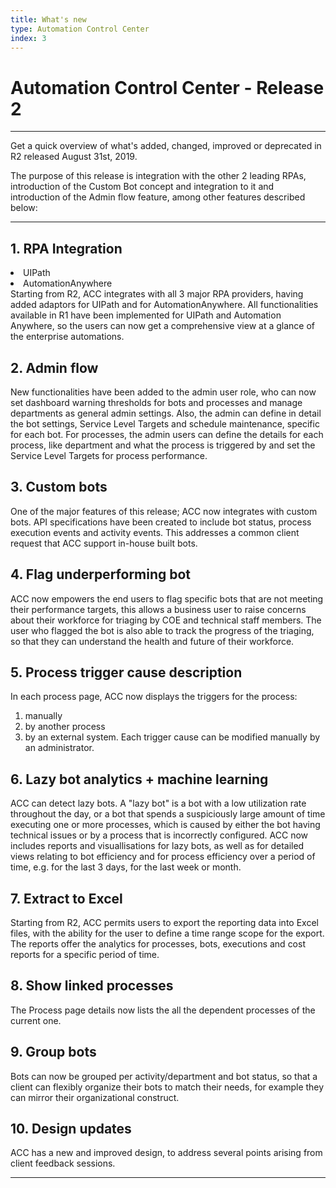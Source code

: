 ```yaml
---
title: What's new
type: Automation Control Center
index: 3
---
```


# Automation Control Center - Release 2
---


Get a quick overview of what's added, changed, improved or deprecated in R2 released August 31st, 2019.

The purpose of this release is integration with the other 2 leading RPAs, introduction of the Custom Bot concept and integration to it and introduction of the Admin flow feature, among other features described below:

---

## 1. RPA Integration </br>

<li>UIPath </li>
<li>AutomationAnywhere  </li> </ul>
Starting from R2, ACC integrates with all 3 major RPA providers, having added adaptors for UIPath and for AutomationAnywhere. All functionalities available in R1 have been implemented for UIPath and Automation Anywhere, so the users can now get a comprehensive view at a glance of the enterprise automations.

## 2. Admin flow
New functionalities have been added to the admin user role, who can now set dashboard warning thresholds for bots and processes and manage departments as general admin settings. Also, the admin can define in detail the bot settings, Service Level Targets and schedule maintenance, specific for each bot. For processes, the admin users can define the details for each process, like department and what the process is triggered by and set the Service Level Targets for process performance.

## 3. Custom bots
One of the major features of this release; ACC now integrates with custom bots. API specifications have been created to include bot status, process execution events and activity events.  This addresses a common client request that ACC support in-house built bots.

## 4. Flag underperforming bot
ACC now empowers the end users to flag specific bots that  are not meeting their performance targets, this allows a business user to raise concerns about their workforce for triaging by COE and technical staff members. The user who flagged the bot is also able to track the progress of the triaging, so that they can understand the health and future of their workforce.

## 5. Process trigger cause description
In each process page, ACC now displays the triggers for the process: 
1) manually
2) by another process 
3) by an external system. 
Each trigger cause can be modified manually by an administrator.

## 6. Lazy bot analytics + machine learning
ACC can detect lazy bots. A "lazy bot" is a bot with a low utilization rate throughout the day, or a bot that spends a suspiciously large amount of time executing one or more processes, which is caused by either the bot having technical issues or by a process that is incorrectly configured. ACC now includes reports and visuallisations for lazy bots, as well as for detailed views relating to bot efficiency and for process efficiency over a period of time, e.g. for the last 3 days, for the last week or month.

## 7. Extract to Excel
Starting from R2, ACC permits users to export the reporting data into Excel files,  with the ability for the user to define a time range scope for the export.  The reports offer  the analytics for processes, bots, executions and cost reports for a specific period of time. 

## 8. Show linked processes
The Process page details now lists the all the dependent processes of the current one. 

## 9. Group bots
Bots can now be grouped per activity/department and bot status, so that a client can flexibly organize their bots to match their needs, for example they can mirror their organizational construct. 

## 10. Design updates
ACC has a new and improved design, to address several points arising from client feedback sessions.








---




